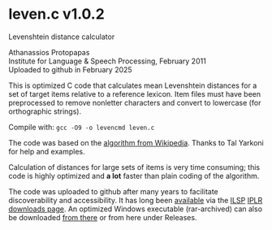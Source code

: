 # leven.c v1.0.2  
Levenshtein distance calculator  

Athanassios Protopapas  
Institute for Language & Speech Processing, February 2011  
Uploaded to github in February 2025  

This is optimized C code that calculates mean Levenshtein distances for a set of target items relative to a reference lexicon. Item files must have been preprocessed to remove nonletter characters and convert to lowercase (for orthographic strings).  

Compile with: `gcc -O9 -o levencmd leven.c`

The code was based on the [algorithm from Wikipedia](http://en.wikipedia.org/wiki/Levenshtein_distance). Thanks to Tal Yarkoni for help and examples.  

Calculation of distances for large sets of items is very time consuming; this code is highly optimized and **a lot** faster than plain coding of the algorithm.  

The code was uploaded to github after many years to facilitate discoverability and accessibility. It has long been [available](http://speech.ilsp.gr/iplr/leven-c.rar) via the [ILSP](https://www.ilsp.gr/en/home-2/) [IPLR](http://speech.ilsp.gr/iplr/index.htm) [downloads page](http://speech.ilsp.gr/iplr/downloads.htm). An optimized Windows executable (rar-archived) can also be downloaded [from there](http://speech.ilsp.gr/iplr/leven.rar) or from here under Releases.
